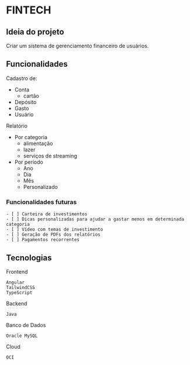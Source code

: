 # FINTECH 

## Ideia do projeto

Criar um sistema de gerenciamento financeiro de usuários. 

## Funcionalidades 

Cadastro de: 
  - Conta
    - cartão
  - Depósito
  - Gasto
  - Usuário

Relatório 
   - Por categoria
     - alimentação
     - lazer
     - serviços de streaming
   - Por período
     - Ano 
     - Dia
     - Mês
     - Personalizado

  ### Funcionalidades futuras
    - [ ] Carteira de investimentos
    - [ ] Dicas personalizadas para ajudar a gastar menos em determinada categoria
    - [ ] Vídeo com temas de investimento
    - [ ] Geração de PDFs dos relatórios 
    - [ ] Pagamentos recorrentes

## Tecnologias
  Frontend
    
    Angular
    TailwindCSS
    TypeScript
  
  Backend
    
    Java
  
  Banco de Dados

    Oracle MySQL

  Cloud
    
    OCI